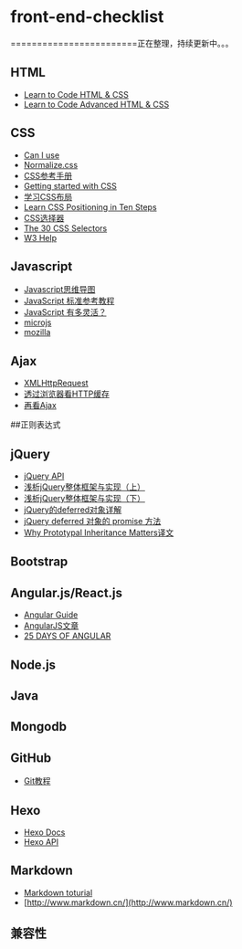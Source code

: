 # front-end-checklist
========================正在整理，持续更新中。。。

## HTML
* [Learn to Code HTML & CSS](http://learn.shayhowe.com/html-css/)
* [Learn to Code Advanced HTML & CSS](http://learn.shayhowe.com/advanced-html-css/)

## CSS
* [Can I use](http://caniuse.com/#tables)
* [Normalize.css](http://blog.teamtreehouse.com/applying-normalize-css-reset-quick-tip)
* [CSS参考手册](http://css.doyoe.com/)
* [Getting started with CSS](https://developer.mozilla.org/en-US/docs/Web/Guide/CSS/Getting_started)
* [学习CSS布局](http://zh.learnlayout.com/)
* [Learn CSS Positioning in Ten Steps](http://www.barelyfitz.com/screencast/html-training/css/positioning/)
* [CSS选择器](http://www.ruanyifeng.com/blog/2009/03/css_selectors.html)
* [The 30 CSS Selectors ](http://code.tutsplus.com/tutorials/the-30-css-selectors-you-must-memorize--net-16048)
* [W3 Help](http://w3help.org/zh-cn/kb/)
                                                                                                                                     
## Javascript
* [Javascript思维导图](http://web.jobbole.com/76500/)
* [JavaScript 标准参考教程](http://javascript.ruanyifeng.com/)
* [JavaScript 有多灵活？](http://www.ruanyifeng.com/blog/2015/02/flexible-javascript.html)
* [microjs](http://microjs.com/#)
* [mozilla](https://developer.mozilla.org/zh-CN/)

## Ajax
* [XMLHttpRequest](http://www.w3.org/TR/XMLHttpRequest/#the-setrequestheader()-method)
* [透过浏览器看HTTP缓存](http://www.cnblogs.com/skylar/p/browser-http-caching.html)
* [再看Ajax](http://www.cnblogs.com/skylar/p/ajaxCORS.html)


##正则表达式

## jQuery
* [jQuery API](http://www.jquery123.com/)
* [浅析jQuery整体框架与实现（上）](http://www.tuicool.com/articles/IZvii2)
* [浅析jQuery整体框架与实现（下）](http://segmentfault.com/a/1190000002770303)
* [jQuery的deferred对象详解](http://www.ruanyifeng.com/blog/2011/08/a_detailed_explanation_of_jquery_deferred_object.html)
* [jQuery deferred 对象的 promise 方法](http://blog.allenm.me/2012/01/jquery_deferred_promise_method/)
* [Why Prototypal Inheritance Matters](http://aaditmshah.github.io/why-prototypal-inheritance-matters/)[译文](http://top.css88.com/archives/717)

## Bootstrap

## Angular.js/React.js
* [Angular Guide](http://docs.ngnice.com/guide)
* [AngularJS文章](http://blog.jobbole.com/tag/angularjs/)
* [25 DAYS OF ANGULAR](http://www.ng-newsletter.com/advent2013/#!/)

## Node.js

## Java

## Mongodb

## GitHub
* [Git教程](http://www.liaoxuefeng.com/wiki/0013739516305929606dd18361248578c67b8067c8c017b000)

## Hexo
* [Hexo Docs](http://www.ituring.com.cn/article/199295)
* [Hexo API](https://hexo.io/zh-cn/api/)

## Markdown
* [Markdown toturial](http://markdowntutorial.com/)
* [http://www.markdown.cn/](http://www.markdown.cn/)

## 兼容性

